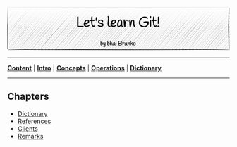 <p align='center'>
 <img src='../Assets/banners/banner-bhai-branko.png' />
</p>

________________________________________________________________________________
[**Content**](../README.md) |
[**Intro**](../01-Introduction/introduction.md) |
[**Concepts**](../02-Concepts/concepts.md) |
[**Operations**](../03-Operations/operations.md) |
[**Dictionary**](../04-Appendix/dictionary.md)
________________________________________________________________________________

## Chapters
- [Dictionary](dictionary.md)
- [References](references.md)
- [Clients](clients.md)
- [Remarks](remarks.md)

